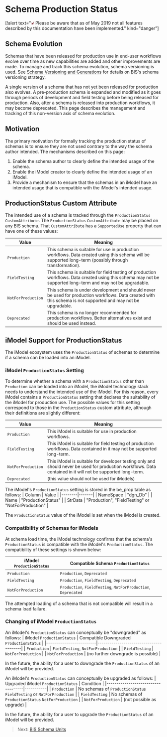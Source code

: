 # Schema Production Status

<!-- Responsible for this page: Allan Bommer -->

[!alert text="<img src="./media/clean-01.svg" style="width:2%;height:2%;">  Please be aware that as of May 2019 not all features described by this documentation have been implemented." kind="danger"]

## Schema Evolution

Schemas that have been released for production use in end-user workflows evolve over time as new capabilities are added and other improvements are made. To manage and track this schema evolution, schema versioning is used. See [Schema Versioning and Generations](schema-versioning-and-generations.md) for details on BIS's schema versioning strategy.

A single version of a schema that has not yet been released for production also evolves. A pre-production schema is expanded and modified as it goes through periods of development and field testing before being released for production. Also, after a schema is released into production workflows, it may become deprecated. This page describes the management and tracking of this non-version axis of schema evolution.

## Motivation

The primary motivation for formally tracking the production status of schemas is to ensure they are not used contrary to the way the schema author intended. The mechanisms described on this page:

1. Enable the schema author to clearly define the intended usage of the schema.
2. Enable the iModel creator to clearly define the intended usage of an iModel.
3. Provide a mechanism to ensure that the schemas in an iModel have an intended usage that is compatible with the iModel's intended usage.

## ProductionStatus Custom Attribute

The intended use of a schema is tracked through the `ProductionStatus` `CustomAttribute`. The `ProductionStatus` `CustomAttribute` may be placed on any BIS schema. That `CustomAttribute` has a `SupportedUse` property that can have one of these values:

| Value | Meaning |
|-------|---------|
| `Production` | This schema is suitable for use in production workflows. Data created using this schema  will be supported long-term (possibly through transformation). |
| `FieldTesting` | This schema is suitable for field testing of production workflows. Data created using this schema may not be supported long-term and may not be upgradable. |
| `NotForProduction` | This schema is under development and should never be used for production workflows. Data created with this schema is not supported and may not be upgradable. |
| `Deprecated` | This schema is no longer recommended for production workflows. Better alternatives exist and should be used instead. |

## iModel Support for ProductionStatus

The iModel ecosystem uses the `ProductionStatus` of schemas to determine if a schema can be loaded into an iModel.

### iModel `ProductionStatus` Setting

To determine whether a schema with a `ProductionStatus` other than `Production` can be loaded into an iModel, the iModel technology stack needs to understand the intended use of the iModel. For this reason, every iModel contains a `ProductionStatus` setting that declares the suitability of the iModel for production use. The possible values for this setting correspond to those in the `ProductionStatus` custom attribute, although their definitions are slightly different:

| Value | Meaning |
|-------|---------|
| `Production` | This iModel is suitable for use in production workflows. |
| `FieldTesting` | This iModel is suitable for field testing of production workflows. Data contained in it may not be supported long-term. |
| `NotForProduction` | This iModel is suitable for developer testing only and should never be used for production workflows. Data contained in it will not be supported long-term. |
| `Deprecated` | (this value should not be used for iModels) |

The iModel's `ProductionStatus` setting is stored in the be_prop table as follows:
| Column | Value |
|--------|-------|
| NameSpace |  "dgn_Db" |
| Name | "ProductionStatus" |
| StrData | "Production", "FieldTesting" or "NotForProduction" |

The `ProductionStatus` value of the iModel is set when the iModel is created.

### Compatibility of Schemas for iModels

At schema load time, the iModel technology confirms that the schema's `ProductionStatus` is compatible with the iModel's `ProductionStatus`. The compatibility of these settings is shown below:

| iModel `ProductionStatus` | Compatible Schema `ProductionStatus` |
|---------------------------|--------------------------------------|
| `Production` | `Production`, `Deprecated` |
| `FieldTesting` | `Production`, `FieldTesting`, `Deprecated` |
| `NotForProduction` | `Production`, `FieldTesting`, `NotForProduction`, `Deprecated` |

The attempted loading of a schema that is not compatible will result in a schema load failure.

### Changing of iModel `ProductionStatus`

An iModel's `ProductionStatus` can conceptually be "downgraded" as follows:
| iModel `ProductionStatus` | Compatible Downgraded `ProductionStatus` |
|-------------------------|----------------------------------------|
| `Production` | `FieldTesting`, `NotForProduction` |
| `FieldTesting` | `NotForProduction` |
| `NotForProduction` | (no further downgrade is possible) |

In the future, the ability for a user to downgrade the `ProductionStatus` of an iModel will be provided.

An iModel's `ProductionStatus` can conceptually be upgraded as follows:
| Upgraded iModel `ProductionStatus` | Condition |
|------------------------------------|-----------|
| `Production` | No schemas of `ProductionStatus` `FieldTesting` or `NotForProduction` |
| `FieldTesting` | No schemas of `ProductionStatus` `NotForProduction` |
| `NotForProduction` | (not possible as upgrade) |

In the future, the ability for a user to upgrade the `ProductionStatus` of an iModel will be provided.

> Next: [BIS Schema Units](./units.md)
